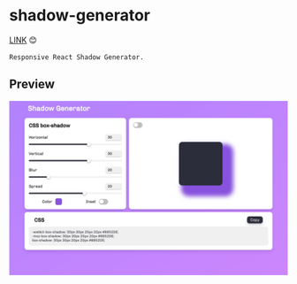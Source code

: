 # shadow-generator

[LINK](https://andreishpinko.github.io/shadow-generator) 😊
```
Responsive React Shadow Generator.
```
## Preview
![Image text](https://github.com/AndreiShpinko/shadow-generator/blob/master/public/Readme/screen.jpg)